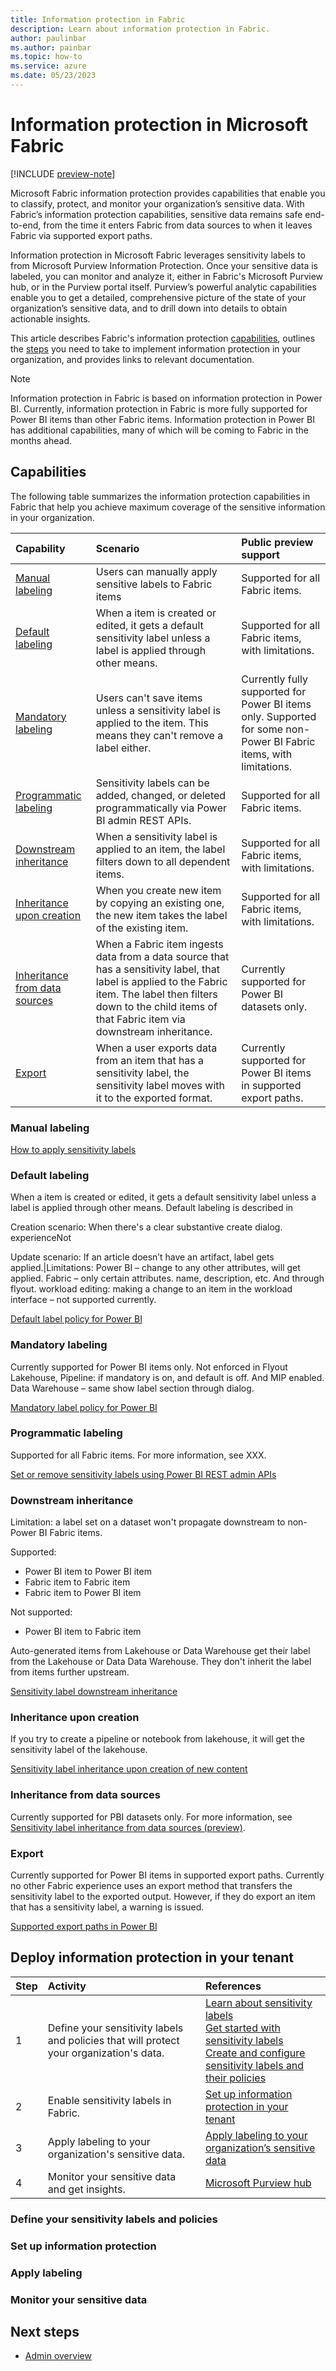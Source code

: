 ```yaml
---
title: Information protection in Fabric
description: Learn about information protection in Fabric.
author: paulinbar
ms.author: painbar
ms.topic: how-to
ms.service: azure
ms.date: 05/23/2023
---
```


# Information protection in Microsoft Fabric

[!INCLUDE [preview-note](../includes/preview-note.md)]

Microsoft Fabric information protection provides capabilities that enable you to classify, protect, and monitor your organization’s sensitive data. With Fabric’s information protection capabilities, sensitive data remains safe end-to-end, from the time it enters Fabric from data sources to when it leaves Fabric via supported export paths.

Information protection in Microsoft Fabric leverages sensitivity labels to from Microsoft Purview Information Protection. Once your sensitive data is labeled, you can monitor and analyze it, either in Fabric's Microsoft Purview hub, or in the Purview portal itself. Purview’s powerful analytic capabilities enable you to get a detailed, comprehensive picture of the state of your organization’s sensitive data, and to drill down into details to obtain actionable insights.

This article describes Fabric's information protection [capabilities](#capabilities), outlines the [steps](#deploying-information-protection-in-your-tenant) you need to take to implement information protection in your organization, and provides links to relevant documentation.

>[!NOTE]
> Information protection in Fabric is based on information protection in Power BI. Currently, information protection in Fabric is more fully supported for Power BI items than other Fabric items. Information protection in Power BI has additional capabilities, many of which will be coming to Fabric in the months ahead.

## Capabilities

The following table summarizes the information protection capabilities in Fabric that help you achieve maximum coverage of the sensitive information in your organization.

|Capability|Scenario|Public preview support|
|:----------|:---------|:----------|
|[Manual labeling](#manual-labeling)| Users can manually apply sensitive labels to Fabric items|Supported for all Fabric items.|
|[Default labeling](#default-labeling)| When a item is created or edited, it gets a default sensitivity label unless a label is applied through other means.|Supported for all Fabric items, with limitations. |
|[Mandatory labeling](#mandatory-labeling)| Users can't save items unless a sensitivity label is applied to the item. This means they can't remove a label either.| Currently fully supported for Power BI items only. Supported for some non-Power BI Fabric items, with limitations. |
|[Programmatic labeling](#programmatic-labeling)| Sensitivity labels can be added, changed, or deleted programmatically via Power BI admin REST APIs.|Supported for all Fabric items.|
|[Downstream inheritance](#downstream-inheritance)| When a sensitivity label is applied to an item, the label filters down to all dependent items. |Supported for all Fabric items, with limitations. |
|[Inheritance upon creation](#inheritance-upon-creation)| When you create new item by copying an existing one, the new item takes the label of the existing item.| Supported for all Fabric items, with limitations.|
|[Inheritance from data sources](#inheritance-from-data-sources)| When a Fabric item ingests data from a data source that has a sensitivity label, that label is applied to the Fabric item. The label then filters down to the child items of that Fabric item via downstream inheritance.| Currently supported for Power BI datasets only.|
|[Export](#export)| When a user exports data from an item that has a sensitivity label, the sensitivity label moves with it to the exported format. |Currently supported for Power BI items in supported export paths. |

### Manual labeling

[How to apply sensitivity labels](../get-started/apply-sensitivity-labels.md)

### Default labeling

When a item is created or edited, it gets a default sensitivity label unless a label is applied through other means. Default labeling is described in 

Creation scenario: When there's a clear substantive create dialog. experienceNot

Update scenario: If an article doesn’t have an artifact, label gets applied.|Limitations: Power BI – change to any other attributes, will get applied. Fabric – only certain attributes. name, description, etc. And through flyout. workload editing: making a change to an item in the workload interface – not supported currently.

[Default label policy for Power BI](/power-bi/enterprise/service-security-sensitivity-label-default-label-policy)

### Mandatory labeling

Currently supported for Power BI items only. Not enforced in Flyout Lakehouse, Pipeline: if mandatory is on, and default is off. And MIP enabled. Data Warehouse – same show label section through dialog.

[Mandatory label policy for Power BI](/power-bi/enterprise/service-security-sensitivity-label-mandatory-label-policy)

### Programmatic labeling

Supported for all Fabric items. For more information, see XXX.

[Set or remove sensitivity labels using Power BI REST admin APIs](/power-bi/enterprise/service-security-sensitivity-label-inheritance-set-remove-api)

### Downstream inheritance

Limitation: a label set on a dataset won't propagate downstream to non-Power BI Fabric items.

Supported:
* Power BI item to Power BI item
* Fabric item to Fabric item
* Fabric item to Power BI item

Not supported:

* Power BI item to Fabric item

Auto-generated items from Lakehouse or Data Warehouse get their label from the Lakehouse or Data Data Warehouse. They don't inherit the label from items further upstream.

[Sensitivity label downstream inheritance](/power-bi/enterprise/service-security-sensitivity-label-downstream-inheritance)

### Inheritance upon creation

 If you try to create a pipeline or notebook from lakehouse, it will get the sensitivity label of the lakehouse.

[Sensitivity label inheritance upon creation of new content](/power-bi/enterprise/service-security-sensitivity-label-overview#sensitivity-label-inheritance-upon-creation-of-new-content)

### Inheritance from data sources

Currently supported for PBI datasets only. For more information, see [Sensitivity label inheritance from data sources (preview)](/power-bi/enterprise/service-security-sensitivity-label-inheritance-from-data-sources).

### Export

Currently supported for Power BI items in supported export paths. Currently no other Fabric experience uses an export method that transfers the sensitivity label to the exported output. However, if they do export an item that has a sensitivity label, a warning is issued.

[Supported export paths in Power BI](/power-bi/enterprise/service-security-sensitivity-label-overview#supported-export-paths)

## Deploy information protection in your tenant

| Step | Activity | References | 
|:---|:------|:------------|
|1| Define your sensitivity labels and policies that will protect your organization's data. | [Learn about sensitivity labels](/microsoft-365/compliance/sensitivity-labels)<br>[Get started with sensitivity labels](/microsoft-365/compliance/sensitivity-labels)<br>[Create and configure sensitivity labels and their policies](/microsoft-365/compliance/create-sensitivity-labels)
|2| Enable sensitivity labels in Fabric. | [Set up information protection in your tenant](../admin/information-protection-setup.md)|
|3| Apply labeling to your organization's sensitive data. | [Apply labeling to your organization’s sensitive data](../admin/information-protection-setup.md) |
|4| Monitor your sensitive data and get insights. | [Microsoft Purview hub](./use-microsoft-purview-hub.md) |

### Define your sensitivity labels and policies

### Set up information protection

### Apply labeling

### Monitor your sensitive data

## Next steps

* [Admin overview](../admin/admin-overview.md)
